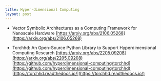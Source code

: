 ```yaml
---
title: Hyper-dimensional Computing
layout: post
---
```


* Vector Symbolic Architectures as a Computing Framework for Nanoscale Hardware [https://arxiv.org/abs/2106.05268](https://arxiv.org/abs/2106.05268)

* Torchhd: An Open-Source Python Library to Support Hyperdimensional Computing Research [https://arxiv.org/abs/2205.09208](https://arxiv.org/abs/2205.09208) [https://github.com/hyperdimensional-computing/torchhd](https://github.com/hyperdimensional-computing/torchhd) [https://torchhd.readthedocs.io/](https://torchhd.readthedocs.io/)
